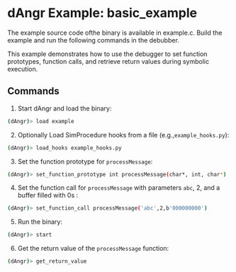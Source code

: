 
# dAngr Example: basic_example

The example source code ofthe binary is available in example.c. Build the example and run the following commands in the debubber.

This example demonstrates how to use the debugger to set function prototypes, function calls, and retrieve return values during symbolic execution.

## Commands
1. Start dAngr and load the binary:

```bash
(dAngr)> load example
```

2. Optionally Load SimProcedure hooks from a file (e.g.,`example_hooks.py`):

```bash
(dAngr)> load_hooks example_hooks.py
```

3. Set the function prototype for `processMessage`:

```bash
(dAngr)> set_function_prototype int processMessage(char*, int, char*)
```

4. Set the function call for `processMessage` with parameters `abc`, 2, and a buffer filled with 0s :

```bash
(dAngr)> set_function_call processMessage('abc',2,b'000000000')
```

5. Run the binary:

```bash
(dAngr)> start
```

6. Get the return value of the `processMessage` function:

```bash
(dAngr)> get_return_value
```

